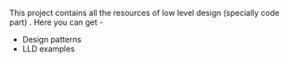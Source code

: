 This project contains all the resources of low level design (specially code part) . Here you can get -
- Design patterns
- LLD examples
